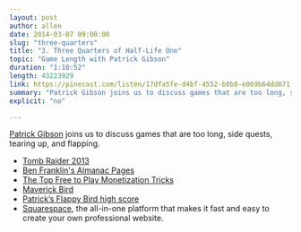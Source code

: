 ```yaml
---
layout: post
author: allen
date: 2014-03-07 09:00:00
slug: "three-quarters"
title: "3. Three Quarters of Half-Life One"
topic: "Game Length with Patrick Gibson"
duration: "1:10:52"
length: 43223929
link: https://pinecast.com/listen/17dfa5fe-d4bf-4552-b0b8-e069b64dd671.mp3?source=rss&amp;aid=9ce88477-0bf9-472c-a4aa-52901a6acde3.mp3
summary: "Patrick Gibson joins us to discuss games that are too long, side quests, tearing up, and flapping."
explicit: "no"

---
```


[Patrick Gibson](http://www.twitter.com/patr1ck/) joins us to discuss games that are too long, side quests, tearing up, and flapping.

- [Tomb Raider 2013][1]
- [Ben Franklin's Almanac Pages](http://ca.ign.com/wikis/assassins-creed-3/Almanac_Pages)
- [The Top Free to Play Monetization Tricks](http://www.gamasutra.com/blogs/RaminShokrizade/20130626/194933/)
- [Maverick Bird](http://terrycavanaghgames.com/maverickbird/)
- [Patrick’s Flappy Bird high score](http://i.imgur.com/WXgIlL4.png)
- [Squarespace](http://www.squarespace.com/), the all-in-one platform that makes it fast and easy to create your own professional website.

[1]: http://en.wikipedia.org/wiki/Tomb_Raider_(2013_video_game)
